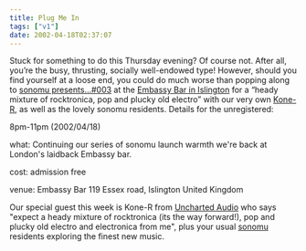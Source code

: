 ```yaml
---
title: Plug Me In
tags: ["v1"]
date: 2002-04-18T02:37:07
---
```


Stuck for something to do this Thursday evening? Of course not. After all, you&#8217;re the busy, thrusting, socially well-endowed type! However, should you find yourself at a loose end, you could do much worse than popping along to [sonomu presents&#8230;#003][1] at the [Embassy Bar in Islington][2] for a &#8220;heady mixture of rocktronica, pop and plucky old electro&#8221; with our very own [Kone-R][3], as well as the lovely sonomu residents. Details for the unregistered:

8pm-11pm (2002/04/18)

what:
Continuing our series of sonomu launch warmth we're back at London's laidback Embassy bar.

cost:
admission free

venue:
Embassy Bar 119 Essex road, Islington
United Kingdom

Our special guest this week is Kone-R from [Uncharted Audio](http://www.unchartedaudio.com/) who says "expect a heady mixture of rocktronica (its the way forward!), pop and plucky old electro and electronica from me", plus your usual [sonomu](http://sonomu.net/) residents exploring the finest new music.

[1]: http://www.sonomu.net/event/sonomupresents00-2.html "sonomu presents: requires registration"
[2]: http://www.portal.e-street.net/com/10024580 "Embassy bar on e-street"
[3]: http://www.sonomu.net/artist/kone-r/ "Kone-R profile on sonomu: requires registration"
